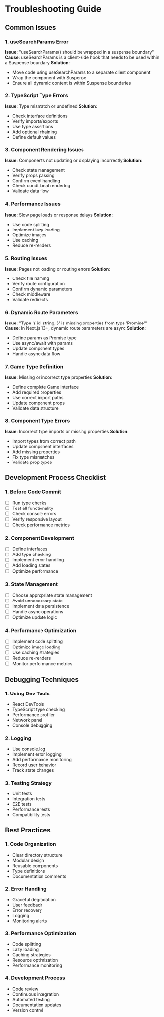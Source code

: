 # Troubleshooting Guide

## Common Issues

### 1. useSearchParams Error
**Issue**: "useSearchParams() should be wrapped in a suspense boundary"
**Cause**: useSearchParams is a client-side hook that needs to be used within a Suspense boundary
**Solution**:
- Move code using useSearchParams to a separate client component
- Wrap the component with Suspense
- Ensure all dynamic content is within Suspense boundaries

### 2. TypeScript Type Errors
**Issue**: Type mismatch or undefined
**Solution**:
- Check interface definitions
- Verify imports/exports
- Use type assertions
- Add optional chaining
- Define default values

### 3. Component Rendering Issues
**Issue**: Components not updating or displaying incorrectly
**Solution**:
- Check state management
- Verify props passing
- Confirm event handling
- Check conditional rendering
- Validate data flow

### 4. Performance Issues
**Issue**: Slow page loads or response delays
**Solution**:
- Use code splitting
- Implement lazy loading
- Optimize images
- Use caching
- Reduce re-renders

### 5. Routing Issues
**Issue**: Pages not loading or routing errors
**Solution**:
- Check file naming
- Verify route configuration
- Confirm dynamic parameters
- Check middleware
- Validate redirects

### 6. Dynamic Route Parameters
**Issue**: "Type '{ id: string; }' is missing properties from type 'Promise<any>'"
**Cause**: In Next.js 13+, dynamic route parameters are async
**Solution**:
- Define params as Promise type
- Use async/await with params
- Update component types
- Handle async data flow

### 7. Game Type Definition
**Issue**: Missing or incorrect type properties
**Solution**:
- Define complete Game interface
- Add required properties
- Use correct import paths
- Update component props
- Validate data structure

### 8. Component Type Errors
**Issue**: Incorrect type imports or missing properties
**Solution**:
- Import types from correct path
- Update component interfaces
- Add missing properties
- Fix type mismatches
- Validate prop types

## Development Process Checklist

### 1. Before Code Commit
- [ ] Run type checks
- [ ] Test all functionality
- [ ] Check console errors
- [ ] Verify responsive layout
- [ ] Check performance metrics

### 2. Component Development
- [ ] Define interfaces
- [ ] Add type checking
- [ ] Implement error handling
- [ ] Add loading states
- [ ] Optimize performance

### 3. State Management
- [ ] Choose appropriate state management
- [ ] Avoid unnecessary state
- [ ] Implement data persistence
- [ ] Handle async operations
- [ ] Optimize update logic

### 4. Performance Optimization
- [ ] Implement code splitting
- [ ] Optimize image loading
- [ ] Use caching strategies
- [ ] Reduce re-renders
- [ ] Monitor performance metrics

## Debugging Techniques

### 1. Using Dev Tools
- React DevTools
- TypeScript type checking
- Performance profiler
- Network panel
- Console debugging

### 2. Logging
- Use console.log
- Implement error logging
- Add performance monitoring
- Record user behavior
- Track state changes

### 3. Testing Strategy
- Unit tests
- Integration tests
- E2E tests
- Performance tests
- Compatibility tests

## Best Practices

### 1. Code Organization
- Clear directory structure
- Modular design
- Reusable components
- Type definitions
- Documentation comments

### 2. Error Handling
- Graceful degradation
- User feedback
- Error recovery
- Logging
- Monitoring alerts

### 3. Performance Optimization
- Code splitting
- Lazy loading
- Caching strategies
- Resource optimization
- Performance monitoring

### 4. Development Process
- Code review
- Continuous integration
- Automated testing
- Documentation updates
- Version control 